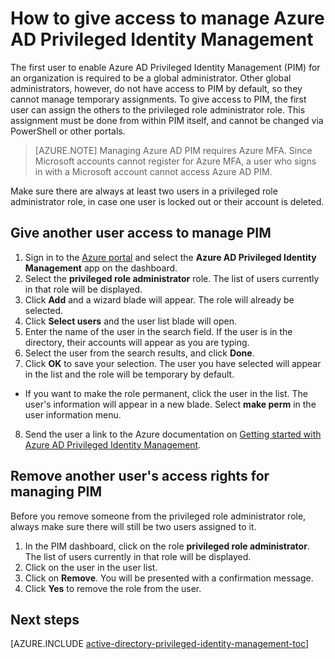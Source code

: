 <properties
   pageTitle="How to give access to PIM | Microsoft Azure"
   description="Learn how to add roles to users with the Azure Active Directory Privileged Identity Management extension so they can manage PIM."
   services="active-directory"
   documentationCenter=""
   authors="kgremban"
   manager="stevenpo"
   editor=""/>

<tags
   ms.service="active-directory"
   ms.devlang="na"
   ms.topic="article"
   ms.tgt_pltfrm="na"
   ms.workload="identity"
   ms.date="05/19/2016"
   ms.author="kgremban"/>

# How to give access to manage Azure AD Privileged Identity Management

The first user to enable Azure AD Privileged Identity Management (PIM) for an organization is required to be a global administrator. Other global administrators, however, do not have access to PIM by default, so they cannot manage temporary assignments. To give access to PIM, the first user can assign the others to the privileged role administrator role. This assignment must be done from within PIM itself, and cannot be changed via PowerShell or other portals.

> [AZURE.NOTE] Managing Azure AD PIM requires Azure MFA. Since Microsoft accounts cannot register for Azure MFA, a user who signs in with a Microsoft account cannot access Azure AD PIM.

Make sure there are always at least two users in a privileged role administrator role, in case one user is locked out or their account is deleted.

## Give another user access to manage PIM

1. Sign in to the [Azure portal](https://portal.azure.com/) and select the **Azure AD Privileged Identity Management** app on the dashboard.
2. Select the **privileged role administrator** role.  The list of users currently in that role will be displayed.
3. Click **Add** and a wizard blade will appear. The role will already be selected.
4. Click **Select users** and the user list blade will open.
5. Enter the name of the user in the search field.  If the user is in the directory, their accounts will appear as you are typing.
6. Select the user from the search results, and click **Done**.
7. Click **OK** to save your selection. The user you have selected will appear in the list and the role will be temporary by default.

  - If you want to make the role permanent, click the user in the list. The user's information will appear in a new blade. Select **make perm** in the user information menu.

8. Send the user a link to the Azure documentation on [Getting started with Azure AD Privileged Identity Management](active-directory-privileged-identity-management-getting-started.md).


## Remove another user's access rights for managing PIM

Before you remove someone from the privileged role administrator role, always make sure there will still be two users assigned to it.

1. In the PIM dashboard, click on the role **privileged role administrator**.  The list of users currently in that role will be displayed.
2. Click on the user in the user list.
3. Click on **Remove**.  You will be presented with a confirmation message.
4. Click **Yes** to remove the role from the user.

<!--Every topic should have next steps and links to the next logical set of content to keep the customer engaged-->
## Next steps
[AZURE.INCLUDE [active-directory-privileged-identity-management-toc](../../includes/active-directory-privileged-identity-management-toc.md)]
